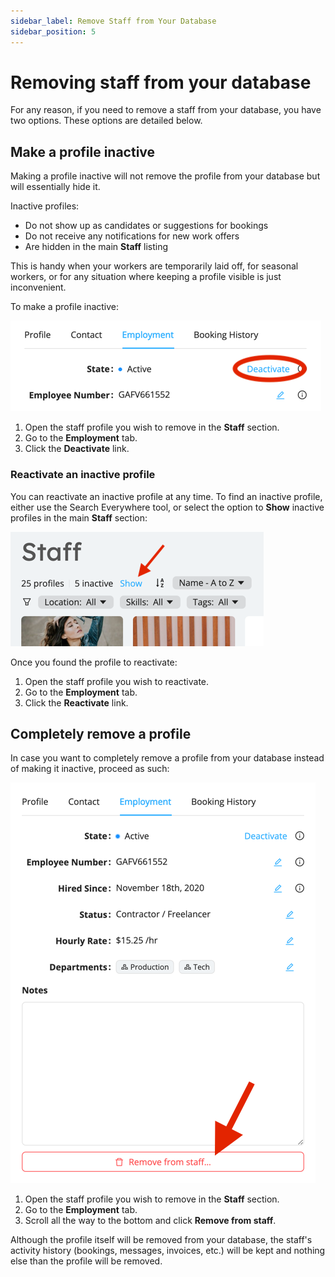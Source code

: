 ```yaml
---
sidebar_label: Remove Staff from Your Database
sidebar_position: 5
---
```


# Removing staff from your database

For any reason, if you need to remove a staff from your database, you have two options. These options are detailed below.

## Make a profile inactive

Making a profile inactive will not remove the profile from your database but will essentially hide it. 

Inactive profiles:

- Do not show up as candidates or suggestions for bookings
- Do not receive any notifications for new work offers
- Are hidden in the main **Staff** listing

This is handy when your workers are temporarily laid off, for seasonal workers, or for any situation where keeping 
a profile visible is just inconvenient. 

To make a profile inactive:

![Making a profile inactive](images/make-inactive.png)

1. Open the staff profile you wish to remove in the **Staff** section.
2. Go to the **Employment** tab.
3. Click the **Deactivate** link.

### Reactivate an inactive profile

You can reactivate an inactive profile at any time. To find an inactive profile, either use the Search Everywhere tool,
or select the option to **Show** inactive profiles in the main **Staff** section: 

![Show inactive profiles](images/show-inactives.png)

Once you found the profile to reactivate:

1. Open the staff profile you wish to reactivate.
2. Go to the **Employment** tab.
3. Click the **Reactivate** link.

## Completely remove a profile

In case you want to completely remove a profile from your database instead of making it inactive, proceed as such:

![Removing a staff from your database](images/remove-staff.png)

1. Open the staff profile you wish to remove in the **Staff** section. 
2. Go to the **Employment** tab. 
3. Scroll all the way to the bottom and click **Remove from staff**.

Although the profile itself will be removed from your database, the staff's activity history (bookings, messages, 
invoices, etc.) will be kept and nothing else than the profile will be removed.
